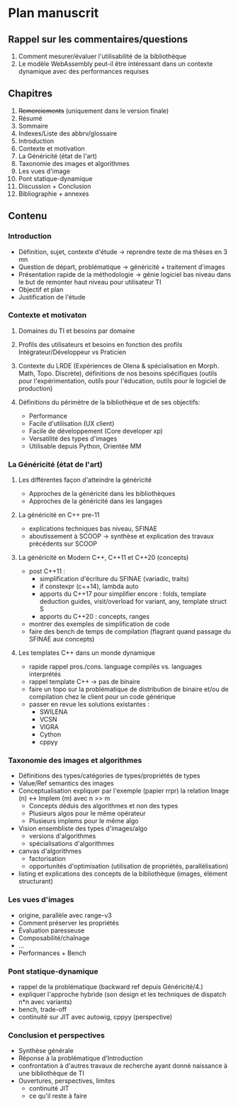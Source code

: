 # Plan manuscrit

## Rappel sur les commentaires/questions

1. Comment mesurer/évaluer l'utilisabilité de la bibliothèque
2. Le modèle WebAssembly peut-il être intéressant dans un contexte dynamique avec des performances requises

## Chapitres

1. ~~Remerciements~~ (uniquement dans le version finale)
2. Résumé
3. Sommaire
4. Indexes/Liste des abbrv/glossaire
5. Introduction
6. Contexte et motivation
7. La Généricité (état de l'art)
8. Taxonomie des images et algorithmes
9. Les vues d'image
10. Pont statique-dynamique
11. Discussion + Conclusion
12. Bibliographie + annexes

## Contenu

### Introduction

* Définition, sujet, contexte d'étude -> reprendre texte de ma thèses en 3 mn
* Question de départ, problématique -> généricité + traitement d'images
* Présentation rapide de la méthodologie -> génie logiciel bas niveau dans le but de remonter haut niveau pour utilisateur TI
* Objectif et plan
* Justification de l'étude

### Contexte et motivaton

1. Domaines du TI et besoins par domaine
2. Profils des utilisateurs et besoins en fonction des profils
   Intégrateur/Développeur vs Praticien
3. Contexte du LRDE (Expériences de Olena & spécialisation en Morph. Math, Topo. Discrète), définitions de nos besoins spécifiques
   (outils pour l'expérimentation, outils pour l'éducation, outils pour le logiciel de production)
4. Définitions du périmètre de la bibliothèque et de ses objectifs:

    * Performance
    * Facile d'utilisation (UX client)
    * Facile de développement (Core developer xp)
    * Versatilité des types d'images
    * Utilisable depuis Python, Orientée MM

### La Généricité (état de l'art)

1. Les différentes façon d'atteindre la généricité

   * Approches de la généricité dans les bibliothèques
   * Approches de la généricité dans les langages

2. La généricité en C++ pre-11

    * explications techniques bas niveau, SFINAE
    * aboutissement à SCOOP -> synthèse et explication des travaux précédents sur SCOOP

3. La généricité en Modern C++, C++11 et C++20 (concepts)

   * post C++11 :
      * simplification d'écriture du SFINAE (variadic, traits)
      * if constexpr (c++14), lambda auto
      * apports du C++17 pour simplifier encore : folds, template deduction guides, visit/overload for variant, any, template <auto V> struct S
      * apports du C++20 : concepts, ranges
   * montrer des exemples de simplification de code
   * faire des bench de temps de compilation (flagrant quand passage du SFINAE aux concepts)

4. Les templates C++ dans un monde dynamique

   * rapide rappel pros./cons. language compilés vs. languages interprétés
   * rappel template C++ -> pas de binaire
   * faire un topo sur la problématique de distribution de binaire et/ou de compilation chez le client pour un code générique
   * passer en revue les solutions existantes :
      * SWILENA
      * VCSN
      * VIGRA
      * Cython
      * cppyy

### Taxonomie des images et algorithmes

* Définitions des types/catégories de types/propriétés de types
* Value/Ref semantics des images
* Conceptualisation expliquer par l'exemple (papier rrpr) la relation Image (n) <-> Implem (m) avec n >> m
  * Concepts déduis des algorithmes et non des types
  * Plusieurs algos pour le même opérateur
  * Plusieurs implems pour le même algo
* Vision ensembliste des types d'images/algo
  * versions d'algorithmes
  * spécialisations d'algorithmes
* canvas d'algorithmes
  * factorisation
  * opportunités d'optimisation (utilisation de propriétés, parallélisation)
* listing et explications des concepts de la bibliothèque (images, élément structurant)

### Les vues d'images

* origine, parallèle avec range-v3
* Comment préserver les propriétés
* Évaluation paresseuse
* Composabilité/chaînage
* ...
* Performances + Bench

### Pont statique-dynamique

* rappel de la problématique (backward ref depuis Généricité/4.)
* expliquer l'approche hybride (son design et les techniques de dispatch n*n avec variants)
* bench, trade-off
* continuité sur JIT avec autowig, cppyy (perspective)

### Conclusion et perspectives

* Synthèse générale
* Réponse à la problématique d'Introduction
* confrontation à d'autres travaux de recherche ayant donné naissance à une bibliothèque de TI
* Ouvertures, perspectives, limites
  * continuité JIT
  * ce qu'il reste à faire
